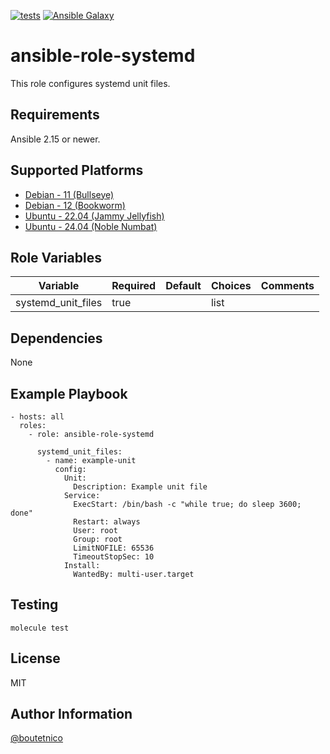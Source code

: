 [![tests](https://github.com/boutetnico/ansible-role-systemd/workflows/Test%20ansible%20role/badge.svg)](https://github.com/boutetnico/ansible-role-systemd/actions?query=workflow%3A%22Test+ansible+role%22)
[![Ansible Galaxy](https://img.shields.io/badge/galaxy-boutetnico.systemd-blue.svg)](https://galaxy.ansible.com/boutetnico/systemd)

ansible-role-systemd
====================

This role configures systemd unit files.

Requirements
------------

Ansible 2.15 or newer.

Supported Platforms
-------------------

- [Debian - 11 (Bullseye)](https://wiki.debian.org/DebianBullseye)
- [Debian - 12 (Bookworm)](https://wiki.debian.org/DebianBookworm)
- [Ubuntu - 22.04 (Jammy Jellyfish)](http://releases.ubuntu.com/22.04/)
- [Ubuntu - 24.04 (Noble Numbat)](http://releases.ubuntu.com/24.04/)

Role Variables
--------------

| Variable                     | Required | Default                  | Choices   | Comments                                      |
|------------------------------|----------|--------------------------|-----------|-----------------------------------------------|
| systemd_unit_files           | true     |                          | list      |                                               |

Dependencies
------------

None

Example Playbook
----------------

    - hosts: all
      roles:
        - role: ansible-role-systemd

          systemd_unit_files:
            - name: example-unit
              config:
                Unit:
                  Description: Example unit file
                Service:
                  ExecStart: /bin/bash -c "while true; do sleep 3600; done"
                  Restart: always
                  User: root
                  Group: root
                  LimitNOFILE: 65536
                  TimeoutStopSec: 10
                Install:
                  WantedBy: multi-user.target

Testing
-------

    molecule test

License
-------

MIT

Author Information
------------------

[@boutetnico](https://github.com/boutetnico)
